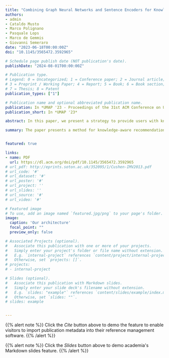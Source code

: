 ```yaml
---
title: "Combining Graph Neural Networks and Sentence Encoders for Knowledge-aware Recommendations🏆"
authors:
- admin
- Cataldo Musto
- Marco Polignano
- Pasquale Lops
- Marco de Gemmis
- Giovanni Semeraro
date: "2023-06-18T00:00:00Z"
doi: "10.1145/3565472.3592965"

# Schedule page publish date (NOT publication's date).
publishDate: "2024-08-01T00:00:00Z"

# Publication type.
# Legend: 0 = Uncategorized; 1 = Conference paper; 2 = Journal article;
# 3 = Preprint / Working Paper; 4 = Report; 5 = Book; 6 = Book section;
# 7 = Thesis; 8 = Patent
publication_types: ["1"]

# Publication name and optional abbreviated publication name.
publication: In *UMAP '23 - Proceedings of the 31st ACM Conference on User Modeling, Adaptation and Personalization*
publication_short: In *UMAP '23*

abstract: In this paper, we present a strategy to provide users with knowledge-aware recommendations based on the combination of graph neural networks and sentence encoders. In particular, our approach relies on the intuition that different data sources (i.e., structured data available in a knowledge graph and unstructured data, such as textual content) provide complementary information and can equally contribute to learn an accurate item representation. Accordingly, we first exploited graph neural networks to encode both collaborative features, such as the interactions between users and items, and structured properties of the items. Next, we used a sentence encoder that relies on transformers to learn a representation based on textual content describing the items. Finally, these embeddings are combined by exploiting a deep neural network where both self-attention and cross-attention mechanisms are used to learn the relationships between the initial embeddings and to further refine the representation. Such a neural network provides as output a prediction of users’ interest in the items, which is used to return a top-k recommendation list. In the experimental evaluation, we carried out an experiment against two datasets, and the results showed that our approach overcame several competitive baselines.

summary: The paper presents a method for knowledge-aware recommendations by combining graph neural networks (GNNs) and sentence encoders. We expolited structured data from knowledge graphs and unstructured textual content to learn accurate user and item representations. GNNs encode collaborative features and item properties, while a sentence encoder encodes textual descriptions. These embeddings are merged using a deep neural network with self-attention and cross-attention mechanisms to refine representations. The model predicts user interest to generate a top-k recommendation list, and experiments show this approach outperforms several competitive baselines.


featured: true

links:
- name: PDF
  url: https://dl.acm.org/doi/pdf/10.1145/3565472.3592965
# url_pdf: http://eprints.soton.ac.uk/352095/1/Cushen-IMV2013.pdf
# url_code: '#'
# url_dataset: '#'
# url_poster: '#'
# url_project: ''
# url_slides: ''
# url_source: '#'
# url_video: '#'

# Featured image
# To use, add an image named `featured.jpg/png` to your page's folder. 
image:
  caption: 'Our architecture'
  focal_point: ""
  preview_only: false

# Associated Projects (optional).
#   Associate this publication with one or more of your projects.
#   Simply enter your project's folder or file name without extension.
#   E.g. `internal-project` references `content/project/internal-project/index.md`.
#   Otherwise, set `projects: []`.
# projects:
# - internal-project

# Slides (optional).
#   Associate this publication with Markdown slides.
#   Simply enter your slide deck's filename without extension.
#   E.g. `slides: "example"` references `content/slides/example/index.md`.
#   Otherwise, set `slides: ""`.
# slides: example


---
```







{{% alert note %}}
Click the *Cite* button above to demo the feature to enable visitors to import publication metadata into their reference management software.
{{% /alert %}}

{{% alert note %}}
Click the *Slides* button above to demo academia's Markdown slides feature.
{{% /alert %}}